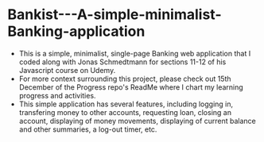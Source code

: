 # Bankist---A-simple-minimalist-Banking-application

- This is a simple, minimalist, single-page Banking web application that I coded along with Jonas Schmedtmann for sections 11-12 of his Javascript course on Udemy.
- For more context surrounding this project, please check out 15th December of the Progress repo's ReadMe where I chart my learning progress and activities.
- This simple application has several features, including logging in, transfering money to other accounts, requesting loan, closing an account, displaying of money movements, displaying of current balance and other summaries,
a log-out timer, etc. 
